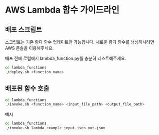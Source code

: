 # AWS Lambda 함수 가이드라인

## 배포 스크립트

스크립트는 기존 람다 함수 업데이트만 가능합니다. 새로운 람다 함수를 생성하시려면 AWS 콘솔을 이용해주세요.

배포 전에 로컬에서 lambda_function.py를 충분히 테스트해주세요.

```bash
cd lambda_functions
./deploy.sh <function_name>
```

## 배포된 함수 호출

```bash
cd lambda_functions
./invoke.sh <function_name> <input_file_path> <output_file_path>
```

예시

```bash
cd lambda_functions
./invoke.sh lambda_example input.json out.json
```

